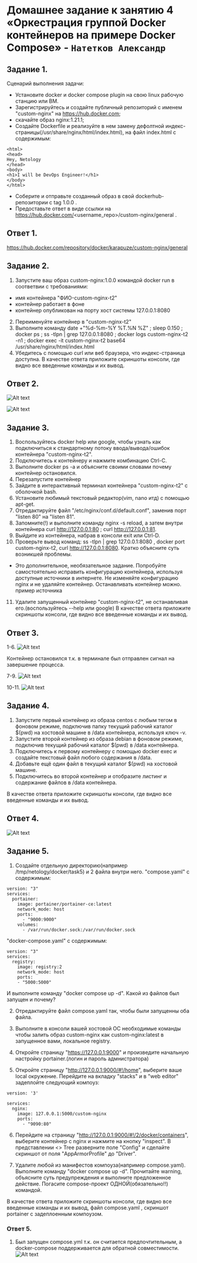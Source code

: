 # Домашнее задание к занятию 4 «Оркестрация группой Docker контейнеров на примере Docker Compose» - `Натетков Александр`



## Задание 1. 

Сценарий выполнения задачи:

 - Установите docker и docker compose plugin на свою linux рабочую станцию или ВМ.
 - Зарегистрируйтесь и создайте публичный репозиторий с именем "custom-nginx" на https://hub.docker.com;
 - скачайте образ nginx:1.21.1;
 - Создайте Dockerfile и реализуйте в нем замену дефолтной индекс-страницы(/usr/share/nginx/html/index.html), на файл index.html с содержимым:
```
<html>
<head>
Hey, Netology
</head>
<body>
<h1>I will be DevOps Engineer!</h1>
</body>
</html>
```
 - Соберите и отправьте созданный образ в свой dockerhub-репозитории c tag 1.0.0 .
 - Предоставьте ответ в виде ссылки на https://hub.docker.com/<username_repo>/custom-nginx/general .


## Ответ 1. 

https://hub.docker.com/repository/docker/karapuze/custom-nginx/general


## Задание 2.

1. Запустите ваш образ custom-nginx:1.0.0 командой docker run в соответвии с требованиями:
 - имя контейнера "ФИО-custom-nginx-t2"
 - контейнер работает в фоне
 - контейнер опубликован на порту хост системы 127.0.0.1:8080
2. Переименуйте контейнер в "custom-nginx-t2"
3. Выполните команду date +"%d-%m-%Y %T.%N %Z" ; sleep 0.150 ; docker ps ; ss -tlpn | grep 127.0.0.1:8080  ; docker logs custom-nginx-t2 -n1 ; docker exec -it custom-nginx-t2 base64 /usr/share/nginx/html/index.html
4. Убедитесь с помощью curl или веб браузера, что индекс-страница доступна.
В качестве ответа приложите скриншоты консоли, где видно все введенные команды и их вывод.

## Ответ 2. 

![Alt text](https://github.com/karapuze/gitlab-hw/blob/main/img/Снимок%20экрана%202024-04-23%20в%2008.47.38.png)

![Alt text](https://github.com/karapuze/gitlab-hw/blob/main/img/Снимок%20экрана%202024-04-23%20в%2008.47.56.png)


## Задание 3.

1. Воспользуйтесь docker help или google, чтобы узнать как подключиться к стандартному потоку ввода/вывода/ошибок контейнера "custom-nginx-t2".
2. Подключитесь к контейнеру и нажмите комбинацию Ctrl-C.
3. Выполните docker ps -a и объясните своими словами почему контейнер остановился.
4. Перезапустите контейнер
5. Зайдите в интерактивный терминал контейнера "custom-nginx-t2" с оболочкой bash.
6. Установите любимый текстовый редактор(vim, nano итд) с помощью apt-get.
7. Отредактируйте файл "/etc/nginx/conf.d/default.conf", заменив порт "listen 80" на "listen 81".
8. Запомните(!) и выполните команду nginx -s reload, а затем внутри контейнера curl http://127.0.0.1:80 ; curl http://127.0.0.1:81.
9. Выйдите из контейнера, набрав в консоли  exit или Ctrl-D.
10. Проверьте вывод команд: ss -tlpn | grep 127.0.0.1:8080 , docker port custom-nginx-t2, curl http://127.0.0.1:8080. Кратко объясните суть возникшей проблемы.
 * Это дополнительное, необязательное задание. Попробуйте самостоятельно исправить конфигурацию контейнера, используя доступные источники в интернете. Не изменяйте конфигурацию nginx и не удаляйте контейнер.    Останавливать контейнер можно. пример источника
11. Удалите запущенный контейнер "custom-nginx-t2", не останавливая его.(воспользуйтесь --help или google)
В качестве ответа приложите скриншоты консоли, где видно все введенные команды и их вывод.


## Ответ 3.

1-6. ![Alt text](https://github.com/karapuze/gitlab-hw/blob/main/img/Снимок%20экрана%202024-04-24%20в%2015.07.36.png)

Контейнер остановился т.к. в терминале был отправлен сигнал на завершение процесса.

7-9. ![Alt text](https://github.com/karapuze/gitlab-hw/blob/main/img/Снимок%20экрана%202024-04-24%20в%2015.09.13.png)

10-11. ![Alt text](https://github.com/karapuze/gitlab-hw/blob/main/img/Снимок%20экрана%202024-04-24%20в%2015.14.44.png)


## Задание 4.

1. Запустите первый контейнер из образа centos c любым тегом в фоновом режиме, подключив папку текущий рабочий каталог $(pwd) на хостовой машине в /data контейнера, используя ключ -v.
2. Запустите второй контейнер из образа debian в фоновом режиме, подключив текущий рабочий каталог $(pwd) в /data контейнера.
3. Подключитесь к первому контейнеру с помощью docker exec и создайте текстовый файл любого содержания в /data.
4. Добавьте ещё один файл в текущий каталог $(pwd) на хостовой машине.
5. Подключитесь во второй контейнер и отобразите листинг и содержание файлов в /data контейнера.

В качестве ответа приложите скриншоты консоли, где видно все введенные команды и их вывод.

## Ответ 4.

 ![Alt text](https://github.com/karapuze/gitlab-hw/blob/main/img/Снимок%20экрана%202024-04-24%20в%2017.39.11.png)

## Задание 5. 

1. Создайте отдельную директорию(например /tmp/netology/docker/task5) и 2 файла внутри него. 
"compose.yaml" с содержимым:

```
version: "3"
services:
  portainer:
    image: portainer/portainer-ce:latest
    network_mode: host
    ports:
      - "9000:9000"
    volumes:
      - /var/run/docker.sock:/var/run/docker.sock
```

"docker-compose.yaml" с содержимым:

```
version: "3"
services:
  registry:
    image: registry:2
    network_mode: host
    ports:
    - "5000:5000"
```   
И выполните команду "docker compose up -d". Какой из файлов был запущен и почему?

2. Отредактируйте файл compose.yaml так, чтобы были запущенны оба файла.

3. Выполните в консоли вашей хостовой ОС необходимые команды чтобы залить образ custom-nginx как custom-nginx:latest в запущенное вами, локальное registry. 

4. Откройте страницу "https://127.0.0.1:9000" и произведите начальную настройку portainer.(логин и пароль адмнистратора)

5. Откройте страницу "http://127.0.0.1:9000/#!/home", выберите ваше local окружение. Перейдите на вкладку "stacks" и в "web editor" задеплойте следующий компоуз:

```
version: '3'

services:
  nginx:
    image: 127.0.0.1:5000/custom-nginx
    ports:
      - "9090:80"
```
6. Перейдите на страницу "http://127.0.0.1:9000/#!/2/docker/containers", выберите контейнер с nginx и нажмите на кнопку "inspect". В представлении <> Tree разверните поле "Config" и сделайте скриншот от поля "AppArmorProfile" до "Driver".

7. Удалите любой из манифестов компоуза(например compose.yaml). Выполните команду "docker compose up -d". Прочитайте warning, объясните суть предупреждения и выполните предложенное действие. Погасите compose-проект ОДНОЙ(обязательно!!) командой.

В качестве ответа приложите скриншоты консоли, где видно все введенные команды и их вывод, файл compose.yaml , скриншот portainer c задеплоенным компоузом.

### Ответ 5.

1. Был запущен compose.yml т.к. он считается предпочтительным, а docker-compose поддерживается для обратной совместимости.
 ![Alt text](https://github.com/karapuze/gitlab-hw/blob/main/img/Снимок%20экрана%202024-04-29%20в%2011.24.56.png)
